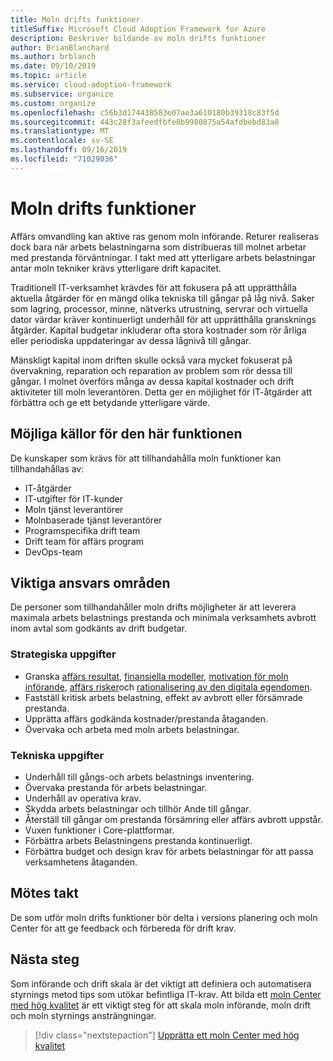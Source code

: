 ```yaml
---
title: Moln drifts funktioner
titleSuffix: Microsoft Cloud Adoption Framework for Azure
description: Beskriver bildande av moln drifts funktioner
author: BrianBlanchard
ms.author: brblanch
ms.date: 09/10/2019
ms.topic: article
ms.service: cloud-adoption-framework
ms.subservice: organize
ms.custom: organize
ms.openlocfilehash: c56b3d174438583e07ae3a610180b39318c83f5d
ms.sourcegitcommit: 443c28f3afeedfbfe8b9980875a54afdbebd83a8
ms.translationtype: MT
ms.contentlocale: sv-SE
ms.lasthandoff: 09/16/2019
ms.locfileid: "71029036"
---
```

# <a name="cloud-operation-capabilities"></a>Moln drifts funktioner

Affärs omvandling kan aktive ras genom moln införande. Returer realiseras dock bara när arbets belastningarna som distribueras till molnet arbetar med prestanda förväntningar. I takt med att ytterligare arbets belastningar antar moln tekniker krävs ytterligare drift kapacitet.

Traditionell IT-verksamhet krävdes för att fokusera på att upprätthålla aktuella åtgärder för en mängd olika tekniska till gångar på låg nivå. Saker som lagring, processor, minne, nätverks utrustning, servrar och virtuella dator värdar kräver kontinuerligt underhåll för att upprätthålla gransknings åtgärder. Kapital budgetar inkluderar ofta stora kostnader som rör årliga eller periodiska uppdateringar av dessa lågnivå till gångar.

 Mänskligt kapital inom driften skulle också vara mycket fokuserat på övervakning, reparation och reparation av problem som rör dessa till gångar. I molnet överförs många av dessa kapital kostnader och drift aktiviteter till moln leverantören. Detta ger en möjlighet för IT-åtgärder att förbättra och ge ett betydande ytterligare värde.

## <a name="possible-sources-for-this-capability"></a>Möjliga källor för den här funktionen

De kunskaper som krävs för att tillhandahålla moln funktioner kan tillhandahållas av:

- IT-åtgärder
- IT-utgifter för IT-kunder
- Moln tjänst leverantörer
- Molnbaserade tjänst leverantörer
- Programspecifika drift team
- Drift team för affärs program
- DevOps-team

## <a name="key-responsibilities"></a>Viktiga ansvars områden

De personer som tillhandahåller moln drifts möjligheter är att leverera maximala arbets belastnings prestanda och minimala verksamhets avbrott inom avtal som godkänts av drift budgetar.

### <a name="strategic-tasks"></a>Strategiska uppgifter

- Granska [affärs resultat](../strategy/business-outcomes/index.md), [finansiella modeller](../strategy/financial-models.md), [motivation för moln införande](../strategy/motivations.md), [affärs risker](../govern/policy-compliance/risk-tolerance.md)och [rationalisering av den digitala egendomen](../digital-estate/index.md).
- Fastställ kritisk arbets belastning, effekt av avbrott eller försämrade prestanda.
- Upprätta affärs godkända kostnader/prestanda åtaganden.
- Övervaka och arbeta med moln arbets belastningar.

### <a name="technical-tasks"></a>Tekniska uppgifter

- Underhåll till gångs-och arbets belastnings inventering.
- Övervaka prestanda för arbets belastningar.
- Underhåll av operativa krav.
- Skydda arbets belastningar och tillhör Ande till gångar.
- Återställ till gångar om prestanda försämring eller affärs avbrott uppstår.
- Vuxen funktioner i Core-plattformar.
- Förbättra arbets Belastningens prestanda kontinuerligt.
- Förbättra budget och design krav för arbets belastningar för att passa verksamhetens åtaganden.

## <a name="meeting-cadence"></a>Mötes takt

De som utför moln drifts funktioner bör delta i versions planering och moln Center för att ge feedback och förbereda för drift krav.

## <a name="next-steps"></a>Nästa steg

Som införande och drift skala är det viktigt att definiera och automatisera styrnings metod tips som utökar befintliga IT-krav. Att bilda ett [moln Center med hög kvalitet](./cloud-center-of-excellence.md) är ett viktigt steg för att skala moln införande, moln drift och moln styrnings ansträngningar.

> [!div class="nextstepaction"]
> [Upprätta ett moln Center med hög kvalitet](./cloud-center-of-excellence.md)
